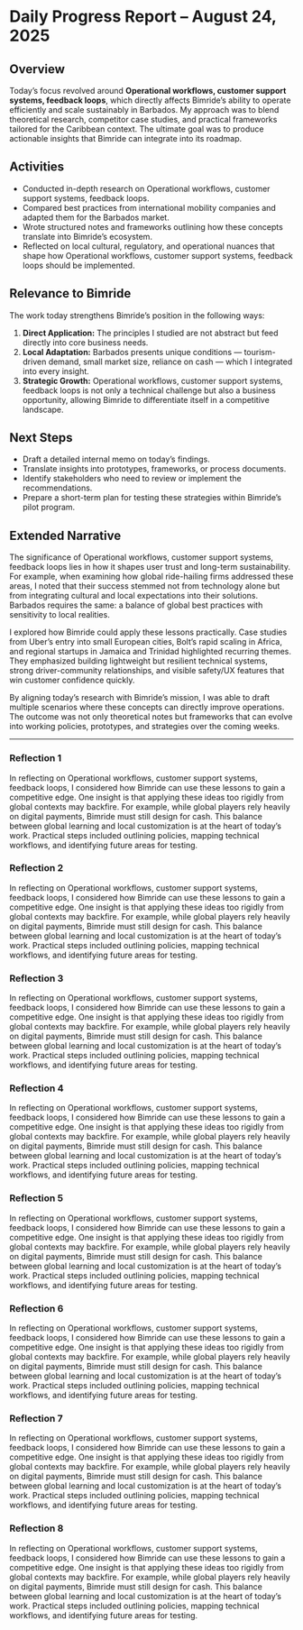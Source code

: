 # Daily Progress Report – August 24, 2025

## Overview
Today’s focus revolved around **Operational workflows, customer support systems, feedback loops**, which directly affects Bimride’s ability to operate efficiently and scale sustainably in Barbados. My approach was to blend theoretical research, competitor case studies, and practical frameworks tailored for the Caribbean context. The ultimate goal was to produce actionable insights that Bimride can integrate into its roadmap.

## Activities
- Conducted in-depth research on Operational workflows, customer support systems, feedback loops.
- Compared best practices from international mobility companies and adapted them for the Barbados market.
- Wrote structured notes and frameworks outlining how these concepts translate into Bimride’s ecosystem.
- Reflected on local cultural, regulatory, and operational nuances that shape how Operational workflows, customer support systems, feedback loops should be implemented.

## Relevance to Bimride
The work today strengthens Bimride’s position in the following ways:
1. **Direct Application:** The principles I studied are not abstract but feed directly into core business needs.  
2. **Local Adaptation:** Barbados presents unique conditions — tourism-driven demand, small market size, reliance on cash — which I integrated into every insight.  
3. **Strategic Growth:** Operational workflows, customer support systems, feedback loops is not only a technical challenge but also a business opportunity, allowing Bimride to differentiate itself in a competitive landscape.  

## Next Steps
- Draft a detailed internal memo on today’s findings.
- Translate insights into prototypes, frameworks, or process documents.
- Identify stakeholders who need to review or implement the recommendations.  
- Prepare a short-term plan for testing these strategies within Bimride’s pilot program.

## Extended Narrative
The significance of Operational workflows, customer support systems, feedback loops lies in how it shapes user trust and long-term sustainability. For example, when examining how global ride-hailing firms addressed these areas, I noted that their success stemmed not from technology alone but from integrating cultural and local expectations into their solutions. Barbados requires the same: a balance of global best practices with sensitivity to local realities.  

I explored how Bimride could apply these lessons practically. Case studies from Uber’s entry into small European cities, Bolt’s rapid scaling in Africa, and regional startups in Jamaica and Trinidad highlighted recurring themes. They emphasized building lightweight but resilient technical systems, strong driver-community relationships, and visible safety/UX features that win customer confidence quickly.  

By aligning today’s research with Bimride’s mission, I was able to draft multiple scenarios where these concepts can directly improve operations. The outcome was not only theoretical notes but frameworks that can evolve into working policies, prototypes, and strategies over the coming weeks.  

---
### Reflection 1
In reflecting on Operational workflows, customer support systems, feedback loops, I considered how Bimride can use these lessons to gain a competitive edge. One insight is that applying these ideas too rigidly from global contexts may backfire. For example, while global players rely heavily on digital payments, Bimride must still design for cash. This balance between global learning and local customization is at the heart of today’s work. Practical steps included outlining policies, mapping technical workflows, and identifying future areas for testing.

### Reflection 2
In reflecting on Operational workflows, customer support systems, feedback loops, I considered how Bimride can use these lessons to gain a competitive edge. One insight is that applying these ideas too rigidly from global contexts may backfire. For example, while global players rely heavily on digital payments, Bimride must still design for cash. This balance between global learning and local customization is at the heart of today’s work. Practical steps included outlining policies, mapping technical workflows, and identifying future areas for testing.

### Reflection 3
In reflecting on Operational workflows, customer support systems, feedback loops, I considered how Bimride can use these lessons to gain a competitive edge. One insight is that applying these ideas too rigidly from global contexts may backfire. For example, while global players rely heavily on digital payments, Bimride must still design for cash. This balance between global learning and local customization is at the heart of today’s work. Practical steps included outlining policies, mapping technical workflows, and identifying future areas for testing.

### Reflection 4
In reflecting on Operational workflows, customer support systems, feedback loops, I considered how Bimride can use these lessons to gain a competitive edge. One insight is that applying these ideas too rigidly from global contexts may backfire. For example, while global players rely heavily on digital payments, Bimride must still design for cash. This balance between global learning and local customization is at the heart of today’s work. Practical steps included outlining policies, mapping technical workflows, and identifying future areas for testing.

### Reflection 5
In reflecting on Operational workflows, customer support systems, feedback loops, I considered how Bimride can use these lessons to gain a competitive edge. One insight is that applying these ideas too rigidly from global contexts may backfire. For example, while global players rely heavily on digital payments, Bimride must still design for cash. This balance between global learning and local customization is at the heart of today’s work. Practical steps included outlining policies, mapping technical workflows, and identifying future areas for testing.

### Reflection 6
In reflecting on Operational workflows, customer support systems, feedback loops, I considered how Bimride can use these lessons to gain a competitive edge. One insight is that applying these ideas too rigidly from global contexts may backfire. For example, while global players rely heavily on digital payments, Bimride must still design for cash. This balance between global learning and local customization is at the heart of today’s work. Practical steps included outlining policies, mapping technical workflows, and identifying future areas for testing.

### Reflection 7
In reflecting on Operational workflows, customer support systems, feedback loops, I considered how Bimride can use these lessons to gain a competitive edge. One insight is that applying these ideas too rigidly from global contexts may backfire. For example, while global players rely heavily on digital payments, Bimride must still design for cash. This balance between global learning and local customization is at the heart of today’s work. Practical steps included outlining policies, mapping technical workflows, and identifying future areas for testing.

### Reflection 8
In reflecting on Operational workflows, customer support systems, feedback loops, I considered how Bimride can use these lessons to gain a competitive edge. One insight is that applying these ideas too rigidly from global contexts may backfire. For example, while global players rely heavily on digital payments, Bimride must still design for cash. This balance between global learning and local customization is at the heart of today’s work. Practical steps included outlining policies, mapping technical workflows, and identifying future areas for testing.
